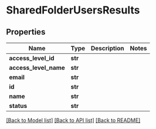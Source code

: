 # SharedFolderUsersResults

## Properties
Name | Type | Description | Notes
------------ | ------------- | ------------- | -------------
**access_level_id** | **str** |  | 
**access_level_name** | **str** |  | 
**email** | **str** |  | 
**id** | **str** |  | 
**name** | **str** |  | 
**status** | **str** |  | 

[[Back to Model list]](../README.md#documentation-for-models) [[Back to API list]](../README.md#documentation-for-api-endpoints) [[Back to README]](../README.md)

